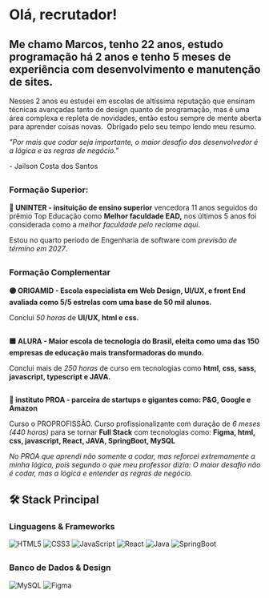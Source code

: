 # Olá, recrutador!

## Me chamo Marcos, tenho 22 anos, estudo programação há 2 anos e tenho 5 meses de experiência com desenvolvimento e manutenção de sites.

Nesses 2 anos eu estudei em escolas de altíssima reputação que ensinam técnicas avançadas tanto de design quanto de programação, mas é uma área complexa e repleta de novidades, então estou sempre de mente aberta para aprender coisas novas.  Obrigado pelo seu tempo lendo meu resumo.

*"Por mais que codar seja importante, o maior desafio dos desenvolvedor é a lógica e as regras de negócio."*

\- Jailson Costa dos Santos

## 



### Formação Superior: 

**🔷 UNINTER - insituição de ensino superior**  vencedora 11 anos seguidos do prêmio Top Educação como **Melhor faculdade EAD,** nos últimos 5 anos foi considerada como a *melhor faculdade pelo reclame aqui*.

Estou no quarto período de Engenharia de software com *previsão de término em 2027*.

## 



### Formação Complementar








**🟣 ORIGAMID - Escola especialista em Web Design, UI/UX, e front End avaliada como 5/5 estrelas com uma base de 50 mil alunos.**

Conclui *50 horas* de **UI/UX, html e css.**

## 


**🟦 ALURA -  Maior escola de tecnologia do Brasil, eleita como uma das 150 empresas de educação mais transformadoras do mundo.** 

Conclui mais de *250 horas* de curso em tecnologias como **html, css, sass, javascript, typescript e JAVA.**

## 

**🔵 instituto PROA - parceira de startups e gigantes como: P&G, Google e Amazon**  

Curso o PROPROFISSÂO. Curso profissionalizante com duração de *6 meses (440 horas)* para se tornar **Full Stack** com tecnologias como: **Figma, html, css, javascript, React, JAVA, SpringBoot, MySQL**

*No PROA que aprendi não somente a codar, mas reforcei extremamente a minha lógica, pois segundo o que meu professor dizia: O maior desafio não é codar, mas a lógica e entender as regras de negócio.*

## 


## 🛠 Stack Principal  

### Linguagens & Frameworks 
![HTML5](https://img.shields.io/badge/HTML5-E34F26?style=for-the-badge&logo=html5&logoColor=white)  ![CSS3](https://img.shields.io/badge/CSS3-1572B6?style=for-the-badge&logo=css3&logoColor=white)  ![JavaScript](https://img.shields.io/badge/JavaScript-F7DF1E?style=for-the-badge&logo=javascript&logoColor=black) ![React](https://img.shields.io/badge/React-61DAFB?style=for-the-badge&logo=react&logoColor=black)  ![Java](https://img.shields.io/badge/Java-ED8B00?style=for-the-badge&logo=openjdk&logoColor=white)  ![SpringBoot](https://img.shields.io/badge/Spring_Boot-6DB33F?style=for-the-badge&logo=spring-boot&logoColor=white)  

## 

### Banco de Dados & Design  
![MySQL](https://img.shields.io/badge/MySQL-4479A1?style=for-the-badge&logo=mysql&logoColor=white)  ![Figma](https://img.shields.io/badge/Figma-F24E1E?style=for-the-badge&logo=figma&logoColor=white)   


